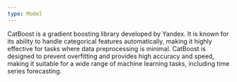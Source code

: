 ```yaml
---
type: Model
---
```


CatBoost is a gradient boosting library developed by Yandex. It is known for its ability to handle categorical features automatically, making it highly effective for tasks where data preprocessing is minimal. CatBoost is designed to prevent overfitting and provides high accuracy and speed, making it suitable for a wide range of machine learning tasks, including time series forecasting.